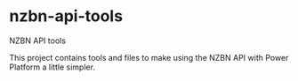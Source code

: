 # nzbn-api-tools
NZBN API tools

This project contains tools and files to make using the NZBN API with Power Platform a little simpler.
